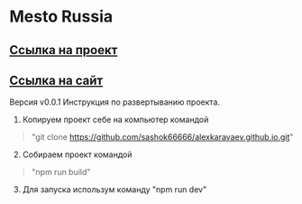 # Mesto Russia
## [Ссылка на проект](https://github.com/sashok66666/alexkaravaev.github.io/tree/develop)
## [Ссылка на сайт](https://sashok66666.github.io/alexkaravaev.github.io)
Версия v0.0.1
Инструкция по развертыванию проекта.
1. Копируем проект себе на компьютер командой 
 >"git clone https://github.com/sashok66666/alexkaravaev.github.io.git"
2. Собираем проект командой 
 >"npm run build"
3. Для запуска использум команду "npm run dev"
